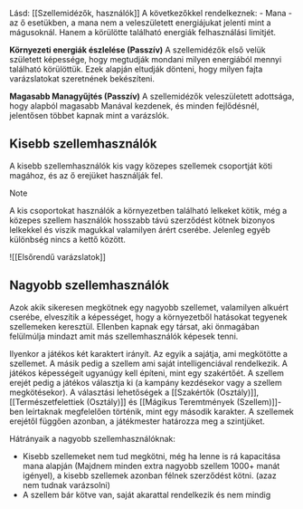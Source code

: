 Lásd: [[Szellemidézők, használók]]
A következőkkel rendelkeznek:
	- Mana - az ő esetükben, a mana nem a veleszületett energiájukat jelenti mint a mágusoknál. Hanem a körülötte található energiák felhasználási limitjét.

**Környezeti energiák észlelése (Passzív)**
A szellemidézők első velük született képessége, hogy megtudják mondani milyen energiából mennyi található körülöttük. Ezek alapján eltudják dönteni, hogy milyen fajta varázslatokat szeretnének bekészíteni.

**Magasabb Managyűjtés (Passzív)**
A szellemidézők veleszületett adottsága, hogy alapból magasabb Manával kezdenek, és minden fejlődésnél, jelentősen többet kapnak mint a varázslók.

## Kisebb szellemhasználók 
A kisebb szellemhasználók kis vagy közepes szellemek csoportját köti magához, és az ő erejüket használják fel.
>[!Note]
>A kis csoportokat használók a környezetben található lelkeket kötik, még a közepes szellem használók hosszabb távú szerződést kötnek bizonyos lelkekkel és viszik magukkal valamilyen árért cserébe. Jelenleg egyéb különbség nincs a kettő között.

![[Elsőrendű varázslatok]]

## Nagyobb szellemhasználók
Azok akik sikeresen megkötnek egy nagyobb szellemet, valamilyen alkuért cserébe, elveszítik a képességet, hogy a környezetből hatásokat tegyenek szellemeken keresztül. Ellenben kapnak egy társat, aki önmagában felülmúlja mindazt amit más szellemhasználók képesek tenni.

Ilyenkor a játékos két karaktert irányít. Az egyik a sajátja, ami megkötötte a szellemet. A másik pedig a szellem ami saját intelligenciával rendelkezik.
A játékos képességeit ugyanúgy kell építeni, mint egy szakértőét. A szellem erejét pedig a játékos választja ki (a kampány kezdésekor vagy a szellem megkötésekor). A választási lehetőségek a [[Szakértők (Osztály)]], [[Természetfelettiek (Osztály)]] és [[Mágikus Teremtmények (Szellem)]]-ben leírtaknak megfelelően történik, mint egy második karakter. A szellemek erejétől függően azonban, a játékmester határozza meg a szintjüket.

Hátrányaik a nagyobb szellemhasználóknak:
- Kisebb szellemeket nem tud megkötni, még ha lenne is rá kapacitása mana alapján (Majdnem minden extra nagyobb szellem 1000+ manát igényel), a kisebb szellemek azonban félnek szerződést kötni. (azaz nem tudnak varázsolni)
- A szellem bár kötve van, saját akarattal rendelkezik és nem mindig 
